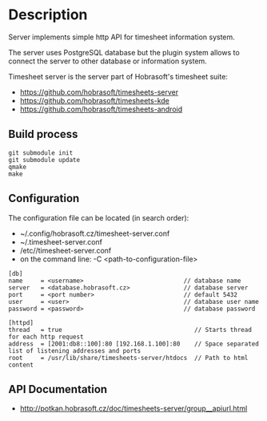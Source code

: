 # Description


Server implements simple http API for timesheet information system.

The server uses PostgreSQL database but the plugin system
allows to connect the server to other database or
information system.

Timesheet server is the server part of Hobrasoft's timesheet suite:

- https://github.com/hobrasoft/timesheets-server
- https://github.com/hobrasoft/timesheets-kde
- https://github.com/hobrasoft/timesheets-android

## Build process
    git submodule init
    git submodule update
    qmake
    make

## Configuration
The configuration file can be located (in search order):
- ~/.config/hobrasoft.cz/timesheet-server.conf
- ~/.timesheet-server.conf
- /etc//timesheet-server.conf
- on the command line: -C &lt;path-to-configuration-file&gt;

```
[db]
name     = <username>                            // database name
server   = <database.hobrasoft.cz>               // database server
port     = <port number>                         // default 5432
user     = <user>                                // database user name
password = <password>                            // database password

[httpd]
thread   = true                                     // Starts thread for each http request
address  = [2001:db8::100]:80 [192.168.1.100]:80    // Space separated list of listening addresses and ports
root     = /usr/lib/share/timesheets-server/htdocs  // Path to html content
```


## API Documentation

- http://potkan.hobrasoft.cz/doc/timesheets-server/group__apiurl.html

